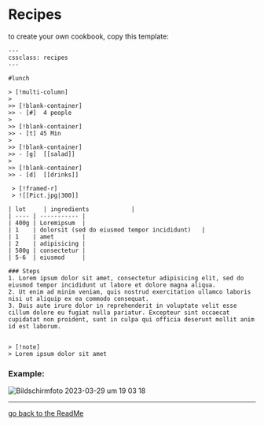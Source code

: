 # Recipes

to create your own cookbook, copy this template:

```
---
cssclass: recipes
---

#lunch

> [!multi-column]
>
>> [!blank-container]
>> - [#]  4 people
>
>> [!blank-container]
>> - [t] 45 Min
>
>> [!blank-container]
>> - [g]  [[salad]]
>
>> [!blank-container]
>> - [d]  [[drinks]]

 > [!framed-r]
 > ![[Pict.jpg|300]]

| lot     | ingredients            |
| ---- | ----------- |
| 400g | Loremipsum  |
| 1    | dolorsit (sed do eiusmod tempor incididunt)   |
| 1    | amet        |
| 2    | adipisicing | 
| 500g | consectetur |
| 5-6  | eiusmod     |

### Steps
1. Lorem ipsum dolor sit amet, consectetur adipisicing elit, sed do eiusmod tempor incididunt ut labore et dolore magna aliqua. 
2. Ut enim ad minim veniam, quis nostrud exercitation ullamco laboris nisi ut aliquip ex ea commodo consequat. 
3. Duis aute irure dolor in reprehenderit in voluptate velit esse cillum dolore eu fugiat nulla pariatur. Excepteur sint occaecat cupidatat non proident, sunt in culpa qui officia deserunt mollit anim id est laborum.


> [!note]
> Lorem ipsum dolor sit amet
```

### Example:
![Bildschirmfoto 2023-03-29 um 19 03 18](https://user-images.githubusercontent.com/48620536/228628983-c499f19b-c0da-4566-bb2b-f4291670f88a.png)


---
[go back to the ReadMe](https://github.com/Jopp-gh/Obsidian-Dune84/tree/main)
